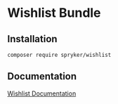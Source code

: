 # Wishlist Bundle

## Installation

```
composer require spryker/wishlist
```

## Documentation

[Wishlist Documentation](http://spryker.github.io/core/bundles/wishlist)
